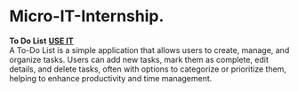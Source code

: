 # Micro-IT-Internship.
<b>To Do List</b> 
<a href="https://peramchaitanyakrishna.github.io/Micro-IT-Internship./" target="_blank">**USE IT** </a>   <br> 
A To-Do List is a simple application that allows users to create, manage, and organize tasks. Users can add new tasks, mark them as complete, edit details, and delete tasks, often with options to categorize or prioritize them, helping to 
enhance productivity and time management.
